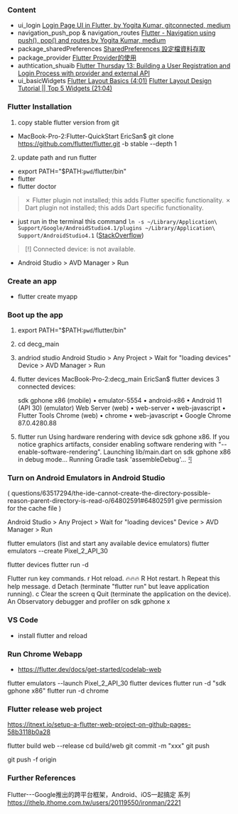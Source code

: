 
### Content
* ui_login [Login Page UI in Flutter, by Yogita Kumar, gitconnected, medium](https://levelup.gitconnected.com/login-page-ui-in-flutter-65210e7a6c90)
* navigation_push_pop & navigation_routes [Flutter - Navigation using push(), pop() and routes,by Yogita Kumar, medium](https://medium.com/faun/flutter-navigation-using-push-pop-and-routes-d49988098efe)
* package_sharedPreferences [SharedPreferences 設定檔資料存取](http://tw-hkt.blogspot.com/2019/08/flutter-sharedpreferences.html)
* package_provider [Flutter Provider的使用](https://segmentfault.com/a/1190000038446714)
* authtication_shuaib [Flutter Thursday 13: Building a User Registration and Login Process with provider and external API](https://medium.com/@afegbua/flutter-thursday-13-building-a-user-registration-and-login-process-with-provider-and-external-api-1bb87811fd1d)
* ui_basicWidgets [Flutter Layout Basics (4:01)](https://www.youtube.com/watch?v=uisLoOmtISk) [Flutter Layout Design Tutorial || Top 5 Widgets (21:04)](https://www.youtube.com/watch?v=-z26yE9g0Hg)

### Flutter Installation
1. copy stable flutter version from git
- MacBook-Pro-2:Flutter-QuickStart EricSan$ git clone https://github.com/flutter/flutter.git -b stable --depth 1

2. update path and run flutter
- export PATH="$PATH:`pwd`/flutter/bin"
- flutter
- flutter doctor

> ✗ Flutter plugin not installed; this adds Flutter specific functionality.
> ✗ Dart plugin not installed; this adds Dart specific functionality.
- just run in the terminal this command
`ln -s ~/Library/Application\ Support/Google/AndroidStudio4.1/plugins ~/Library/Application\ Support/AndroidStudio4.1` ([StackOverflow](https://stackoverflow.com/questions/51860845/flutter-plugin-not-installed-error-when-running-flutter-doctor))

> [!] Connected device: is not available.
* Android Studio > AVD Manager > Run

### Create an app
- flutter create myapp

### Boot up the app
1. export PATH="$PATH:`pwd`/flutter/bin"
2. cd decg_main
3. andriod studio
    Android Studio > Any Project > Wait for "loading devices"
    Device > AVD Manager > Run
4. flutter devices 
    MacBook-Pro-2:decg_main EricSan$ flutter devices
    3 connected devices:

    sdk gphone x86 (mobile) • emulator-5554 • android-x86    • Android 11 (API 30) (emulator)
    Web Server (web)        • web-server    • web-javascript • Flutter Tools
    Chrome (web)            • chrome        • web-javascript • Google Chrome 87.0.4280.88
5. flutter run
    Using hardware rendering with device sdk gphone x86. If you notice graphics artifacts, consider enabling software rendering with
    "--enable-software-rendering".
    Launching lib/main.dart on sdk gphone x86 in debug mode...
    Running Gradle task 'assembleDebug'...                                 ⣻

### Turn on Android Emulators in Android Studio 
(
    <problem with running android studio>
    questions/63517294/the-ide-cannot-create-the-directory-possible-reason-parent-directory-is-read-o/64802591#64802591
    give permission for the cache file
)

Android Studio > Any Project > Wait for "loading devices"
Device > AVD Manager > Run

flutter emulators (list and start any available device emulators)
flutter emulators --create Pixel_2_API_30

flutter devices
flutter run -d <device name>

Flutter run key commands.
r Hot reload. 🔥🔥🔥
R Hot restart.
h Repeat this help message.
d Detach (terminate "flutter run" but leave application running).
c Clear the screen
q Quit (terminate the application on the device).
An Observatory debugger and profiler on sdk gphone x

### VS Code
- install flutter and reload

### Run Chrome Webapp
- https://flutter.dev/docs/get-started/codelab-web

flutter emulators --launch  Pixel_2_API_30
flutter devices
flutter run -d "sdk gphone x86"
flutter run -d chrome


### Flutter release web project
https://itnext.io/setup-a-flutter-web-project-on-github-pages-58b3118b0a28

flutter build web --release
cd build/web
git commit -m "xxx"
git push

git push -f origin

### Further References
Flutter---Google推出的跨平台框架，Android、iOS一起搞定 系列
https://ithelp.ithome.com.tw/users/20119550/ironman/2221